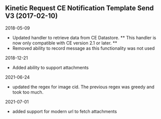 ## Kinetic Request CE Notification Template Send V3 (2017-02-10)

2018-05-09
 - Updated handler to retrieve data from CE Datastore. ** This handler is now
 only compatible with CE version 2.1 or later. **
 - Removed ability to record message as this functionality was not used

2018-12-21
 - Added ability to support attachments

2021-06-24
 - updated the regex for image cid.  The previous regex was greedy and took too much.

2021-07-01
 - added support for modern url to fetch attachments